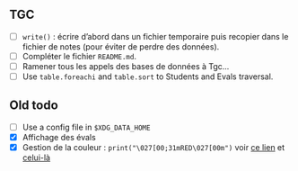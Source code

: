 ## TGC
- [ ] `write()` : écrire d’abord dans un fichier temporaire puis recopier dans
  le fichier de notes (pour éviter de perdre des données).
- [ ] Compléter le fichier `README.md`.
- [ ] Ramener tous les appels des bases de données à Tgc...
- [ ] Use `table.foreachi` and `table.sort` to Students and Evals traversal.

## Old todo
- [ ] Use a config file in `$XDG_DATA_HOME`
- [X] Affichage des évals
- [X] Gestion de la couleur : `print("\027[00;31mRED\027[00m")` voir [ce
  lien](http://lua.2524044.n2.nabble.com/Colored-text-td5297072.html) et
  [celui-là](http://lua-users.org/wiki/AnsiTerminalColors)
